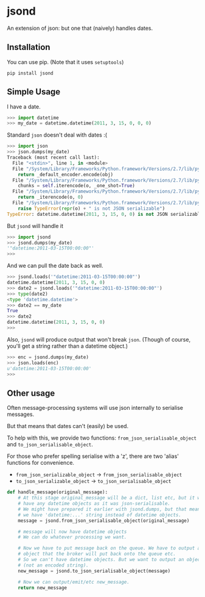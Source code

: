 # jsond

An extension of json: but one that (naively) handles dates.


## Installation

You can use pip. (Note that it uses `setuptools`)
```
pip install jsond
```

## Simple Usage

I have a date.
```python
>>> import datetime
>>> my_date = datetime.datetime(2011, 3, 15, 0, 0, 0)
```

Standard `json` doesn't deal with dates :(
```python
>>> import json
>>> json.dumps(my_date)
Traceback (most recent call last):
  File "<stdin>", line 1, in <module>
  File "/System/Library/Frameworks/Python.framework/Versions/2.7/lib/python2.7/json/__init__.py", line 243, in dumps
    return _default_encoder.encode(obj)
  File "/System/Library/Frameworks/Python.framework/Versions/2.7/lib/python2.7/json/encoder.py", line 207, in encode
    chunks = self.iterencode(o, _one_shot=True)
  File "/System/Library/Frameworks/Python.framework/Versions/2.7/lib/python2.7/json/encoder.py", line 270, in iterencode
    return _iterencode(o, 0)
  File "/System/Library/Frameworks/Python.framework/Versions/2.7/lib/python2.7/json/encoder.py", line 184, in default
    raise TypeError(repr(o) + " is not JSON serializable")
TypeError: datetime.datetime(2011, 3, 15, 0, 0) is not JSON serializable
```

But `jsond` will handle it
```python
>>> import jsond
>>> jsond.dumps(my_date)
'"datetime:2011-03-15T00:00:00"'
>>>
```

And we can pull the date back as well.
```python
>>> jsond.loads('"datetime:2011-03-15T00:00:00"')
datetime.datetime(2011, 3, 15, 0, 0)
>>> date2 = jsond.loads('"datetime:2011-03-15T00:00:00"')
>>> type(date2)
<type 'datetime.datetime'>
>>> date2 == my_date
True
>>> date2
datetime.datetime(2011, 3, 15, 0, 0)
>>>
```

Also, `jsond` will produce output that won't break `json`.
(Though of course, you'll get a string rather than a datetime object.)
```python
>>> enc = jsond.dumps(my_date)
>>> json.loads(enc)
u'datetime:2011-03-15T00:00:00'
>>>
```


## Other usage

Often message-processing systems will use json internally to serialise messages.

But that means that dates can't (easily) be used.

To help with this, we provide two functions: `from_json_serialisable_object`
and `to_json_serialisable_object`.

For those who prefer spelling serialise with a 'z', there are two 'alias'
functions for convenience.

- `from_json_serializable_object` -> `from_json_serialisable_object`
- `to_json_serializable_object` -> `to_json_serialisable_object`

```python
def handle_message(original_message):
    # At this stage original_message will be a dict, list etc, but it won't
    # have any datetime objects as it was json-serialisable.
    # We might have prepared it earlier with jsond.dumps, but that means that
    # we have 'datetime:...' string instead of datetime objects.
    message = jsond.from_json_serialisable_object(original_message)

    # message will now have datetime objects
    # We can do whatever processing we want.

    # Now we have to put message back on the queue. We have to output an
    # object that the broker will put back onto the queue etc.
    # So we can't have datetime objects. But we want to output an object
    # (not an encoded string).
    new_message = jsond.to_json_serialisable_object(message)

    # Now we can output/emit/etc new_message.
    return new_message
```
